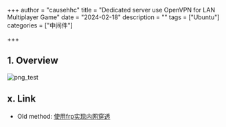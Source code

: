 +++
author = "causehhc"
title = "Dedicated server use OpenVPN for LAN Multiplayer Game"
date = "2024-02-18"
description = ""
tags = ["Ubuntu"]
categories = ["中间件"]

+++

## 1. Overview
<!-- ![png_test](./static/Dedicated%20server%20use%20OpenVPN%20for%20LAN%20Multiplayer%20Game/1.png) -->
![png_test](../../../posts/static/Dedicated%20server%20use%20OpenVPN%20for%20LAN%20Multiplayer%20Game/1.png)

## x. Link
- Old method: [使用frp实现内网穿透](https://causehhc.github.io/2021/04/use-frp-to-achieve-intranet-penetration)

